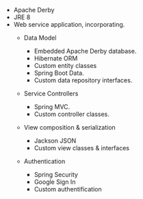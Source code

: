 * Apache Derby
* JRE 8
* Web service application, incorporating.
    * Data Model
        * Embedded Apache Derby database.
        * Hibernate ORM
        * Custom entity classes
        * Spring Boot Data.
        * Custom data repository interfaces.
        
    * Service Controllers
        * Spring MVC.
        * Custom controller classes.
    
    * View composition & serialization
        * Jackson JSON
        * Custom view classes & interfaces
    
    * Authentication
        * Spring Security
        * Google Sign In
        * Custom authentification   